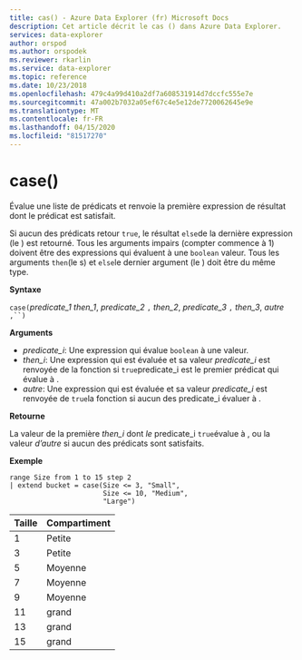 ```yaml
---
title: cas() - Azure Data Explorer (fr) Microsoft Docs
description: Cet article décrit le cas () dans Azure Data Explorer.
services: data-explorer
author: orspod
ms.author: orspodek
ms.reviewer: rkarlin
ms.service: data-explorer
ms.topic: reference
ms.date: 10/23/2018
ms.openlocfilehash: 479c4a99d410a2df7a608531914d7dccfc555e7e
ms.sourcegitcommit: 47a002b7032a05ef67c4e5e12de7720062645e9e
ms.translationtype: MT
ms.contentlocale: fr-FR
ms.lasthandoff: 04/15/2020
ms.locfileid: "81517270"
---
```

# <a name="case"></a>case()

Évalue une liste de prédicats et renvoie la première expression de résultat dont le prédicat est satisfait.

Si aucun des prédicats retour `true`, le résultat `else`de la dernière expression (le ) est retourné.
Tous les arguments impairs (compter commence à 1) doivent être des expressions qui évaluent à une `boolean` valeur.
Tous les arguments `then`(le s) et `else`le dernier argument (le ) doit être du même type.

**Syntaxe**

`case(`*predicate_1* *then_1*, *predicate_2* `,` *then_2*, *predicate_3* `,` *then_3*, *autre* `,``)`

**Arguments**

* *predicate_i*: Une expression qui évalue `boolean` à une valeur.
* *then_i*: Une expression qui est évaluée et sa valeur *predicate_i* est renvoyée de la fonction si `true`predicate_i est le premier prédicat qui évalue à .
* *autre*: Une expression qui est évaluée et sa valeur *predicate_i* est renvoyée de `true`la fonction si aucun des predicate_i évaluer à .

**Retourne**

La valeur de la première *then_i* dont *le* predicate_i `true`évalue à , ou la valeur *d’autre* si aucun des prédicats sont satisfaits.

**Exemple**

```kusto
range Size from 1 to 15 step 2
| extend bucket = case(Size <= 3, "Small", 
                       Size <= 10, "Medium", 
                       "Large")
```

|Taille|Compartiment|
|---|---|
|1|Petite|
|3|Petite|
|5|Moyenne|
|7|Moyenne|
|9|Moyenne|
|11|grand|
|13|grand|
|15|grand|
